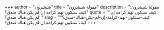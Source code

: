 +++
author = "شيشرون"
title = "مقولة شيشرون"
description = "مقولة شيشرون: كيف ستكون لهم كرامة إن لم يكن هناك صدق؟"
quote = '''كيف ستكون لهم كرامة إن لم يكن هناك صدق؟''' 
slug = "كيف-ستكون-لهم-كرامة-إن-لم-يكن-هناك-صدق؟"
+++
كيف ستكون لهم كرامة إن لم يكن هناك صدق؟
